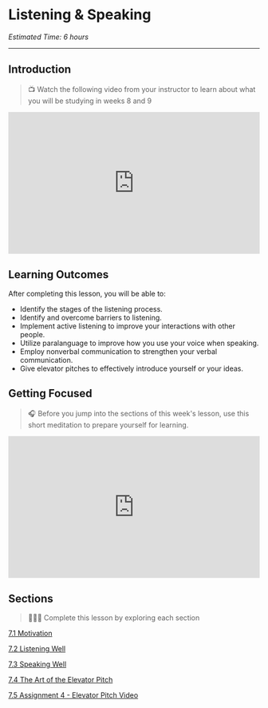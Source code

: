 # Listening & Speaking

*Estimated Time: 6 hours*

---

## Introduction

> 📺 Watch the following video from your instructor to learn about what you will be studying in weeks 8 and 9

<div style="position: relative; padding-bottom: 56.25%; height: 0;"><iframe src="https://www.youtube.com/embed/KXMdB-xzNbQ" title="YouTube video player" frameborder="0" allow="accelerometer; autoplay; clipboard-write; encrypted-media; gyroscope; picture-in-picture" allowfullscreen style="position: absolute; top: 0; left: 0; width: 100%; height: 100%;"></iframe></div>


## Learning Outcomes

After completing this lesson, you will be able to:

- Identify the stages of the listening process.
- Identify and overcome barriers to listening.
- Implement active listening to improve your interactions with other people.
- Utilize paralanguage to improve how you use your voice when speaking.
- Employ nonverbal communication to strengthen your verbal communication.
- Give elevator pitches to effectively introduce yourself or your ideas.

## Getting Focused

> 🎧  Before you jump into the sections of this week's lesson, use this short meditation to prepare yourself for learning.

<div style="position: relative; padding-bottom: 56.25%; height: 0;"><iframe src="https://www.youtube.com/embed/ldFD-L-Csz0" title="YouTube video player" frameborder="0" allow="accelerometer; autoplay; clipboard-write; encrypted-media; gyroscope; picture-in-picture" allowfullscreen style="position: absolute; top: 0; left: 0; width: 100%; height: 100%;"></iframe></div>


## Sections

> 👩🏿‍🏫 Complete this lesson by exploring each section

[7.1 Motivation](/communicating-for-success/listening-and-speaking-effectively/motivation.md)

[7.2 Listening Well](/communicating-for-success/listening-and-speaking-effectively/active-listening.md)
  
[7.3 Speaking Well](/communicating-for-success/listening-and-speaking-effectively/spontaneous-speaking.md)
  
[7.4 The Art of the Elevator Pitch](/communicating-for-success/listening-and-speaking-effectively/presenting-work.nd)

[7.5 Assignment 4 - Elevator Pitch Video](/communicating-for-success/presentation-skills/assignment-4-code-demo.md)


